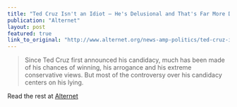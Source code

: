 ```yaml
---
title: "Ted Cruz Isn't an Idiot — He's Delusional and That's Far More Dangerous"
publication: "Alternet"
layout: post
featured: true
link_to_original: "http://www.alternet.org/news-amp-politics/ted-cruz-isnt-idiot-hes-delusional-and-thats-far-more-dangerous"
---
```

> Since Ted Cruz first announced his candidacy, much has been made of his chances of winning, his arrogance and his extreme conservative views. But most of the controversy over his candidacy centers on his lying.

Read the rest at [Alternet](http://www.alternet.org/news-amp-politics/ted-cruz-isnt-idiot-hes-delusional-and-thats-far-more-dangerous)
